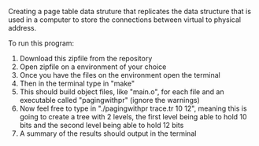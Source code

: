 Creating a page table data struture that replicates the data structure that is used in a computer to store the connections between virtual to physical address. 

To run this program:
1. Download this zipfile from the repository
2. Open zipfile on a environment of your choice
3. Once you have the files on the environment open the terminal
4. Then in the terminal type in "make"
5. This should build object files, like "main.o", for each file and an executable called "pagingwithpr" (ignore the warnings)
6. Now feel free to type in "./pagingwithpr trace.tr 10 12", meaning this is going to create a tree with 2 levels, the first level being able to hold 10 bits and the second level being able to hold 12 bits
7. A summary of the results should output in the terminal
